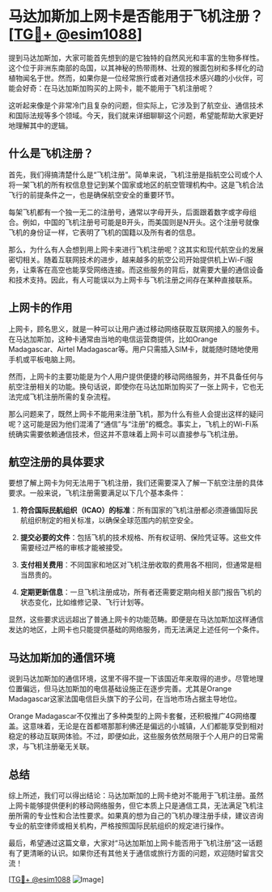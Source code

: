 # 马达加斯加上网卡是否能用于飞机注册？[[TG💪+ @esim1088](https://t.me/s/esim1088)]

提到马达加斯加，大家可能首先想到的是它独特的自然风光和丰富的生物多样性。这个位于非洲东南部的岛国，以其神秘的热带雨林、壮观的猴面包树和多样化的动植物闻名于世。然而，如果你是一位经常旅行或者对通信技术感兴趣的小伙伴，可能会好奇：在马达加斯加购买的上网卡，能不能用于飞机注册呢？

这听起来像是个非常冷门且复杂的问题，但实际上，它涉及到了航空业、通信技术和国际法规等多个领域。今天，我们就来详细聊聊这个问题，希望能帮助大家更好地理解其中的逻辑。

## 什么是飞机注册？

首先，我们得搞清楚什么是“飞机注册”。简单来说，飞机注册是指航空公司或个人将一架飞机的所有权信息登记到某个国家或地区的航空管理机构中。这是飞机合法飞行的前提条件之一，也是确保航空安全的重要环节。

每架飞机都有一个独一无二的注册号，通常以字母开头，后面跟着数字或字母组合。例如，中国的飞机注册号可能是B开头，而美国则是N开头。这个注册号就像飞机的身份证一样，它表明了飞机的国籍以及所有者的信息。

那么，为什么有人会想到用上网卡来进行飞机注册呢？这其实和现代航空业的发展密切相关。随着互联网技术的进步，越来越多的航空公司开始提供机上Wi-Fi服务，让乘客在高空也能享受网络连接。而这些服务的背后，就需要大量的通信设备和技术支持。因此，有人可能误以为上网卡与飞机注册之间存在某种直接联系。

## 上网卡的作用

上网卡，顾名思义，就是一种可以让用户通过移动网络获取互联网接入的服务卡。在马达加斯加，这种卡通常由当地的电信运营商提供，比如Orange Madagascar、Airtel Madagascar等。用户只需插入SIM卡，就能随时随地使用手机或平板电脑上网。

然而，上网卡的主要功能是为个人用户提供便捷的移动网络服务，并不具备任何与航空注册相关的功能。换句话说，即使你在马达加斯加购买了一张上网卡，它也无法完成飞机注册所需的复杂流程。

那么问题来了，既然上网卡不能用来注册飞机，那为什么有些人会提出这样的疑问呢？这可能是因为他们混淆了“通信”与“注册”的概念。事实上，飞机上的Wi-Fi系统确实需要依赖通信技术，但这并不意味着上网卡可以直接参与飞机注册。

## 航空注册的具体要求

要想了解上网卡为何无法用于飞机注册，我们还需要深入了解一下航空注册的具体要求。一般来说，飞机注册需要满足以下几个基本条件：

1. **符合国际民航组织（ICAO）的标准**：所有国家的飞机注册都必须遵循国际民航组织制定的相关标准，以确保全球范围内的航空安全。
   
2. **提交必要的文件**：包括飞机的技术规格、所有权证明、保险凭证等。这些文件需要经过严格的审核才能被接受。

3. **支付相关费用**：不同国家和地区对飞机注册收取的费用各不相同，但通常是相当昂贵的。

4. **定期更新信息**：一旦飞机注册成功，所有者还需要定期向相关部门报告飞机的状态变化，比如维修记录、飞行计划等。

显然，这些要求远远超出了普通上网卡的功能范畴。即便是在马达加斯加这样通信发达的地区，上网卡也只能提供基础的网络服务，而无法满足上述任何一个条件。

## 马达加斯加的通信环境

说到马达加斯加的通信环境，这里不得不提一下该国近年来取得的进步。尽管地理位置偏远，但马达加斯加的电信基础设施正在逐步完善。尤其是Orange Madagascar这家法国电信巨头旗下的子公司，在当地市场占据主导地位。

Orange Madagascar不仅推出了多种类型的上网卡套餐，还积极推广4G网络覆盖。这意味着，无论是在首都塔那那利佛还是偏远的小城镇，人们都能享受到相对稳定的移动互联网体验。不过，即便如此，这些服务依然局限于个人用户的日常需求，与飞机注册毫无关联。

## 总结

综上所述，我们可以得出结论：马达加斯加的上网卡绝对不能用于飞机注册。虽然上网卡能够提供便利的移动网络服务，但它本质上只是通信工具，无法满足飞机注册所需的专业性和合法性要求。如果真的想为自己的飞机办理注册手续，建议咨询专业的航空律师或相关机构，严格按照国际民航组织的规定进行操作。

最后，希望通过这篇文章，大家对“马达加斯加上网卡能否用于飞机注册”这一话题有了更清晰的认识。如果你还有其他关于通信或旅行方面的问题，欢迎随时留言交流！

[[TG💪+ @esim1088](https://t.me/s/esim1088) ![Image](https://i.postimg.cc/4NQfJmqS/Snipaste-2025-05-13-00-14-12.png)]